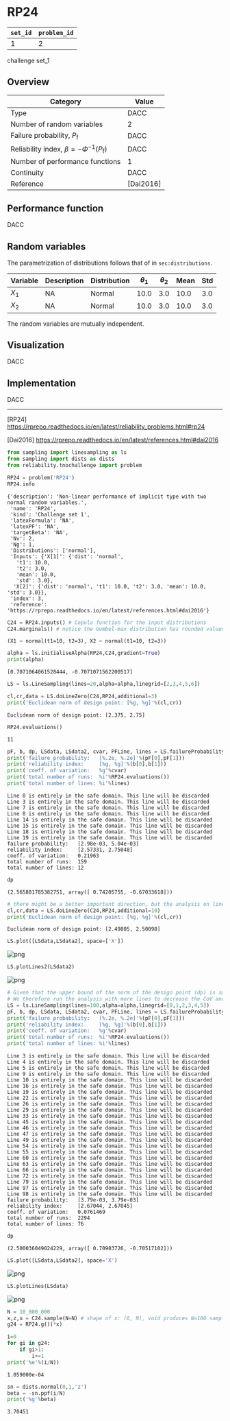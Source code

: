 # RP24

| `set_id` | `problem_id` |
| -------- | ------------ |
| 1       | 2            |

challenge set_1

## Overview

| Category                                              | Value |
| ----------------------------------------------------- | ----- |
| Type                                                  | DACC  |
| Number of random variables                            | 2     |
| Failure probability, $P_\mathrm{f}$                   | DACC  |
| Reliability index, $\beta=-\Phi^{-1}(P_\mathrm{f})$   | DACC  |
| Number of performance functions                       | 1     |
| Continuity                                            | DACC  |
| Reference                                             | [Dai2016] |

## Performance function

DACC

## Random variables

The parametrization of distributions follows that of in
`sec:distributions`.

| Variable  | Description | Distribution    | $\theta_1$    | $\theta_2$   | Mean     | Std     |
| --------- | ----------- | ----------------| ------------- | ------------ | -------- | --------| 
| $X_1$     | NA          |  Normal         | 10.0          | 3.0          | 10.0     | 3.0    |
| $X_2$     | NA          |  Normal         | 10.0          | 3.0          | 10.0     | 3.0    |

The random variables are mutually independent.

## Visualization

DACC

## Implementation

DACC

<hr>

[RP24] https://rprepo.readthedocs.io/en/latest/reliability_problems.html#rp24

[Dai2016] https://rprepo.readthedocs.io/en/latest/references.html#dai2016 


```python
from sampling import linesampling as ls
from sampling import dists as dists
from reliability.tnochallenge import problem
```


```python
RP24 = problem('RP24')
RP24.info
```




    {'description': 'Non-linear performance of implicit type with two normal random variables.',
     'name': 'RP24',
     'kind': 'Challenge set 1',
     'latexFormula': 'NA',
     'latexPF': 'NA',
     'targetBeta': 'NA',
     'Nv': 2,
     'Ng': 1,
     'Distributions': ['normal'],
     'Inputs': {'X[1]': {'dist': 'normal',
       't1': 10.0,
       't2': 3.0,
       'mean': 10.0,
       'std': 3.0},
      'X[2]': {'dist': 'normal', 't1': 10.0, 't2': 3.0, 'mean': 10.0, 'std': 3.0}},
     'index': 3,
     'reference': 'https://rprepo.readthedocs.io/en/latest/references.html#dai2016'}




```python
C24 = RP24.inputs() # Copula function for the input distributions
C24.marginals() # notice the Gumbel-max distribution has rounded values in the table above
```




    (X1 ~ normal(t1=10, t2=3), X2 ~ normal(t1=10, t2=3))




```python
alpha = ls.initialiseAlpha(RP24,C24,gradient=True)
print(alpha)
```

    [0.7071064061528444, -0.7071071562200517]



```python
LS = ls.LineSampling(lines=20,alpha=alpha,linegrid=[2,3,4,5,6])
```


```python
cl,cr,data = LS.doLineZero(C24,RP24,additional=3)
print('Euclidean norm of design point: [%g, %g]'%(cl,cr))
```

    Euclidean norm of design point: [2.375, 2.75]



```python
RP24.evaluations()
```




    11




```python
pF, b, dp, LSdata, LSdata2, cvar, PFLine, lines = LS.failureProbability(C24,RP24,additional=4,seed=7)
print('failure probability:   [%.2e, %.2e]'%(pF[0],pF[1]))
print('reliability index:     [%g, %g]'%(b[0],b[1]))
print('coeff. of variation:   %g'%cvar)
print('total number of runs:  %i'%RP24.evaluations())
print('total number of lines: %i'%lines)
```

    Line 0 is entirely in the safe domain. This line will be discarded
    Line 3 is entirely in the safe domain. This line will be discarded
    Line 7 is entirely in the safe domain. This line will be discarded
    Line 8 is entirely in the safe domain. This line will be discarded
    Line 14 is entirely in the safe domain. This line will be discarded
    Line 15 is entirely in the safe domain. This line will be discarded
    Line 18 is entirely in the safe domain. This line will be discarded
    Line 19 is entirely in the safe domain. This line will be discarded
    failure probability:   [2.98e-03, 5.04e-03]
    reliability index:     [2.57331, 2.75048]
    coeff. of variation:   0.21963
    total number of runs:  159
    total number of lines: 12



```python
dp
```




    (2.565801785382751, array([ 0.74205755, -0.67033618]))




```python
# there might be a better important direction, but the analysis on line zero needs more definition
cl,cr,data = LS.doLineZero(C24,RP24,additional=10)
print('Euclidean norm of design point: [%g, %g]'%(cl,cr))
```

    Euclidean norm of design point: [2.49805, 2.50098]



```python
LS.plot([LSdata,LSdata2], space=['X'])
```


![png](output_11_0.png)



```python
LS.plotLines2(LSdata2)
```


![png](output_12_0.png)



```python
# Given that the upper bound of the norm of the design point (dp) is smaller than any other norm found on the limit state surface, we can't establish a new direction.
# We therefore run the analysis with more lines to decrease the CoV and possibly look for a better direction.
LS = ls.LineSampling(lines=100,alpha=alpha,linegrid=[0,1,2,3,4,5])
pF, b, dp, LSdata, LSdata2, cvar, PFLine, lines = LS.failureProbability(C24,RP24,additional=20)
print('failure probability:   [%.2e, %.2e]'%(pF[0],pF[1]))
print('reliability index:     [%g, %g]'%(b[0],b[1]))
print('coeff. of variation:   %g'%cvar)
print('total number of runs:  %i'%RP24.evaluations())
print('total number of lines: %i'%lines)
```

    Line 3 is entirely in the safe domain. This line will be discarded
    Line 4 is entirely in the safe domain. This line will be discarded
    Line 5 is entirely in the safe domain. This line will be discarded
    Line 9 is entirely in the safe domain. This line will be discarded
    Line 10 is entirely in the safe domain. This line will be discarded
    Line 16 is entirely in the safe domain. This line will be discarded
    Line 19 is entirely in the safe domain. This line will be discarded
    Line 22 is entirely in the safe domain. This line will be discarded
    Line 26 is entirely in the safe domain. This line will be discarded
    Line 29 is entirely in the safe domain. This line will be discarded
    Line 33 is entirely in the safe domain. This line will be discarded
    Line 45 is entirely in the safe domain. This line will be discarded
    Line 46 is entirely in the safe domain. This line will be discarded
    Line 47 is entirely in the safe domain. This line will be discarded
    Line 49 is entirely in the safe domain. This line will be discarded
    Line 54 is entirely in the safe domain. This line will be discarded
    Line 55 is entirely in the safe domain. This line will be discarded
    Line 60 is entirely in the safe domain. This line will be discarded
    Line 63 is entirely in the safe domain. This line will be discarded
    Line 66 is entirely in the safe domain. This line will be discarded
    Line 72 is entirely in the safe domain. This line will be discarded
    Line 79 is entirely in the safe domain. This line will be discarded
    Line 97 is entirely in the safe domain. This line will be discarded
    Line 98 is entirely in the safe domain. This line will be discarded
    failure probability:   [3.79e-03, 3.79e-03]
    reliability index:     [2.67044, 2.67045]
    coeff. of variation:   0.0761469
    total number of runs:  2294
    total number of lines: 76



```python
dp
```




    (2.500036049024229, array([ 0.70903726, -0.70517102]))




```python
LS.plot([LSdata,LSdata2], space='X')
```


![png](output_15_0.png)



```python
LS.plotLines(LSdata)
```


![png](output_16_0.png)



```python
N = 10_000_000
x,z,u = C24.sample(N=N) # shape of x: (6, N), void produces N=100 samples  
g24 = RP24.g()(*x)
```


```python
i=0
for gi in g24:
    if gi>1:
        i+=1
print('%e'%(i/N))
```

    1.059000e-04



```python
sn = dists.normal(0,1,'z')
beta = -sn.ppf(i/N)
print('%g'%beta)
```

    3.70451



```python

```
